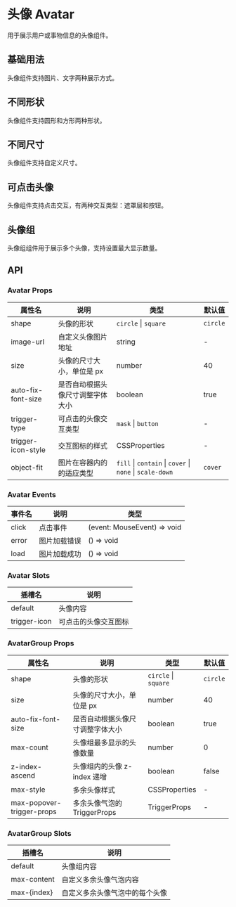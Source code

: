 # 头像 Avatar

用于展示用户或事物信息的头像组件。

## 基础用法

头像组件支持图片、文字两种展示方式。

<demo src="./demo/avatar/basic.vue"></demo>

## 不同形状

头像组件支持圆形和方形两种形状。

<demo src="./demo/avatar/shape.vue"></demo>

## 不同尺寸

头像组件支持自定义尺寸。

<demo src="./demo/avatar/size.vue"></demo>

## 可点击头像

头像组件支持点击交互，有两种交互类型：遮罩层和按钮。

<demo src="./demo/avatar/trigger.vue"></demo>

## 头像组

头像组组件用于展示多个头像，支持设置最大显示数量。

<demo src="./demo/avatar/group.vue"></demo>

## API

### Avatar Props

| 属性名 | 说明 | 类型 | 默认值 |
| --- | --- | --- | --- |
| shape | 头像的形状 | `circle` \| `square` | `circle` |
| image-url | 自定义头像图片地址 | string | - |
| size | 头像的尺寸大小，单位是 px | number | 40 |
| auto-fix-font-size | 是否自动根据头像尺寸调整字体大小 | boolean | true |
| trigger-type | 可点击的头像交互类型 | `mask` \| `button` | - |
| trigger-icon-style | 交互图标的样式 | CSSProperties | - |
| object-fit | 图片在容器内的的适应类型 | `fill` \| `contain` \| `cover` \| `none` \| `scale-down` | `cover` |

### Avatar Events

| 事件名 | 说明 | 类型 |
| --- | --- | --- |
| click | 点击事件 | (event: MouseEvent) => void |
| error | 图片加载错误 | () => void |
| load | 图片加载成功 | () => void |

### Avatar Slots

| 插槽名 | 说明 |
| --- | --- |
| default | 头像内容 |
| trigger-icon | 可点击的头像交互图标 |

### AvatarGroup Props

| 属性名 | 说明 | 类型 | 默认值 |
| --- | --- | --- | --- |
| shape | 头像的形状 | `circle` \| `square` | `circle` |
| size | 头像的尺寸大小，单位是 px | number | 40 |
| auto-fix-font-size | 是否自动根据头像尺寸调整字体大小 | boolean | true |
| max-count | 头像组最多显示的头像数量 | number | 0 |
| z-index-ascend | 头像组内的头像 z-index 递增 | boolean | false |
| max-style | 多余头像样式 | CSSProperties | - |
| max-popover-trigger-props | 多余头像气泡的 TriggerProps | TriggerProps | - |

### AvatarGroup Slots

| 插槽名 | 说明 |
| --- | --- |
| default | 头像组内容 |
| max-content | 自定义多余头像气泡内容 |
| max-{index} | 自定义多余头像气泡中的每个头像 | 